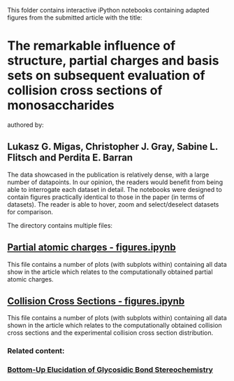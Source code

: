 This folder contains interactive iPython notebooks containing adapted figures from the submitted article with the title:

# The remarkable influence of structure, partial charges and basis sets on subsequent evaluation of collision cross sections of monosaccharides
authored by: 
## Lukasz G. Migas, Christopher J. Gray, Sabine L. Flitsch and Perdita E. Barran

The data showcased in the publication is relatively dense, with a large number of datapoints. In our opinion, the readers would benefit from being able to interrogate each dataset in detail. The notebooks were designed to contain figures practically identical to those in the paper (in terms of datasets). The reader is able to hover, zoom and select/deselect datasets for comparison. 

The directory contains multiple files:
## [Partial atomic charges - figures.ipynb](https://github.com/lukasz-migas/ChargePaper_2017/blob/master/Partial%20atomic%20charges%20-%20figures.ipynb)
This file contains a number of plots (with subplots within) containing all data show in the article which relates to the computationally obtained partial atomic charges.

## [Collision Cross Sections - figures.ipynb](https://github.com/lukasz-migas/ChargePaper_2017/blob/master/Collision%20cross%20sections%20-%20figures.ipynb)
This file contains a number of plots (with subplots within) containing all data shown in the article which relates to the computationally obtained collision cross sections and the experimental collision cross section distribution.

### Related content:
### [Bottom-Up Elucidation of Glycosidic Bond Stereochemistry](pubs.acs.org/doi/abs/10.1021/acs.analchem.6b04998)
